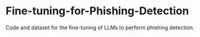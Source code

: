 # Fine-tuning-for-Phishing-Detection
Code and dataset for the fine-tuning of LLMs to perform phishing detection.
